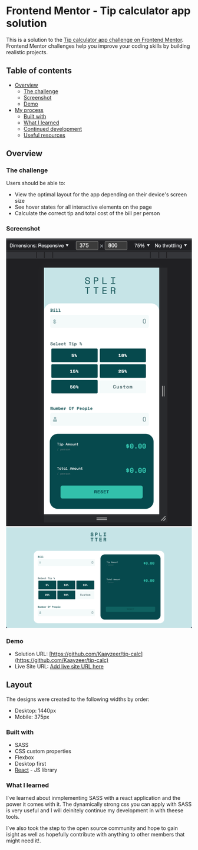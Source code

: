 # Frontend Mentor - Tip calculator app solution

This is a solution to the [Tip calculator app challenge on Frontend Mentor](https://www.frontendmentor.io/challenges/tip-calculator-app-ugJNGbJUX). Frontend Mentor challenges help you improve your coding skills by building realistic projects.

## Table of contents

- [Overview](#overview)
  - [The challenge](#the-challenge)
  - [Screenshot](#screenshot)
  - [Demo](#links)
- [My process](#my-process)
  - [Built with](#built-with)
  - [What I learned](#what-i-learned)
  - [Continued development](#continued-development)
  - [Useful resources](#useful-resources)

## Overview

### The challenge

Users should be able to:

- View the optimal layout for the app depending on their device's screen size
- See hover states for all interactive elements on the page
- Calculate the correct tip and total cost of the bill per person

### Screenshot

![mobile-view](./screenshot_mobile.png)
![device-view](./screenshot_device.png)

### Demo

- Solution URL: [https://github.com/Kaayzeer/tip-calc](https://github.com/Kaayzeer/tip-calc)
- Live Site URL: [Add live site URL here](https://your-live-site-url.com)

## Layout

The designs were created to the following widths by order:

- Desktop: 1440px
- Mobile: 375px

### Built with

- SASS
- CSS custom properties
- Flexbox
- Desktop first
- [React](https://reactjs.org/) - JS library

### What I learned

I´ve learned about inmplementing SASS with a react application and the power
it comes with it. The dynamically strong css you can apply with SASS is very useful and I will deinitely continue my development in with theese tools.

I´ve also took the step to the open source community and hope to gain isight as well as hopefully contribute with anything to other members that might need it!.
